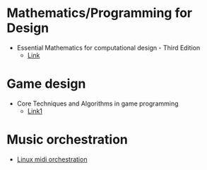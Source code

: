 # Mathematics/Programming for Design
- Essential Mathematics for computational design - Third Edition
  - [Link](https://math.okstate.edu/people/segerman/4423/EssentialMathematicsForComputationalDesign_ThirdEdition_rev3.pdf)

# Game design
- Core Techniques and Algorithms in game programming
  - [Link1](http://index-of.co.uk/Algorithms/Core%20Techniques%20and%20Algorithms%20in%20Game%20Programming.pdf)

# Music orchestration
- [Linux midi orchestration](http://www.schaffter.ca/pdf/linux-midi-orchestration.pdf)